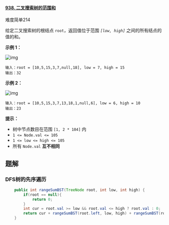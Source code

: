 #### [938. 二叉搜索树的范围和](https://leetcode-cn.com/problems/range-sum-of-bst/)

难度简单214

给定二叉搜索树的根结点 `root`，返回值位于范围 *`[low, high]`* 之间的所有结点的值的和。

 

**示例 1：**

![img](https://assets.leetcode.com/uploads/2020/11/05/bst1.jpg)

```
输入：root = [10,5,15,3,7,null,18], low = 7, high = 15
输出：32
```

**示例 2：**

![img](https://assets.leetcode.com/uploads/2020/11/05/bst2.jpg)

```
输入：root = [10,5,15,3,7,13,18,1,null,6], low = 6, high = 10
输出：23
```

 

**提示：**

-   树中节点数目在范围 `[1, 2 * 104]` 内
-   `1 <= Node.val <= 105`
-   `1 <= low <= high <= 105`
-   所有 `Node.val` **互不相同**



## 题解

### DFS树的先序遍历

```java
    public int rangeSumBST(TreeNode root, int low, int high) {
        if(root == null){
            return 0;
        }
        int cur = root.val >= low && root.val <= high ? root.val : 0;
        return cur + rangeSumBST(root.left, low, high) + rangeSumBST(root.right, low, high);
    }
```



